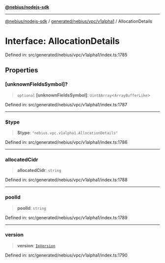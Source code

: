 [**@nebius/nodejs-sdk**](../../../../../README.md)

---

[@nebius/nodejs-sdk](../../../../../README.md) / [generated/nebius/vpc/v1alpha1](../README.md) / AllocationDetails

# Interface: AllocationDetails

Defined in: src/generated/nebius/vpc/v1alpha1/index.ts:1785

## Properties

### \[unknownFieldsSymbol\]?

> `optional` **\[unknownFieldsSymbol\]**: `Uint8Array`\<`ArrayBufferLike`\>

Defined in: src/generated/nebius/vpc/v1alpha1/index.ts:1787

---

### $type

> **$type**: `"nebius.vpc.v1alpha1.AllocationDetails"`

Defined in: src/generated/nebius/vpc/v1alpha1/index.ts:1786

---

### allocatedCidr

> **allocatedCidr**: `string`

Defined in: src/generated/nebius/vpc/v1alpha1/index.ts:1788

---

### poolId

> **poolId**: `string`

Defined in: src/generated/nebius/vpc/v1alpha1/index.ts:1789

---

### version

> **version**: [`IpVersion`](../type-aliases/IpVersion.md)

Defined in: src/generated/nebius/vpc/v1alpha1/index.ts:1790
